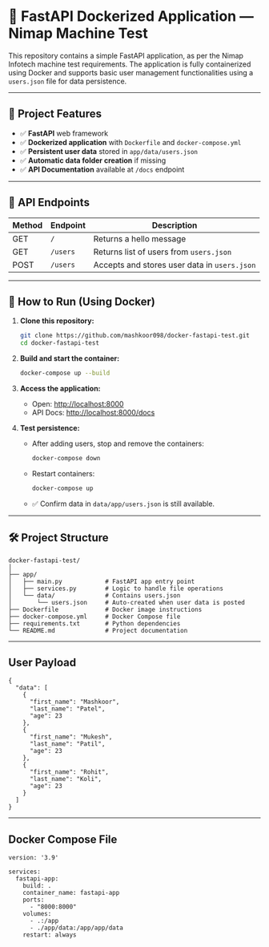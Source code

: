 # 🚀 FastAPI Dockerized Application — Nimap Machine Test

This repository contains a simple FastAPI application, as per the Nimap Infotech machine test requirements. The application is fully containerized using Docker and supports basic user management functionalities using a `users.json` file for data persistence.

---

## 📌 Project Features

- ✅ **FastAPI** web framework  
- ✅ **Dockerized application** with `Dockerfile` and `docker-compose.yml`
- ✅ **Persistent user data** stored in `app/data/users.json`
- ✅ **Automatic data folder creation** if missing
- ✅ **API Documentation** available at `/docs` endpoint

---

## 🔗 API Endpoints

| Method | Endpoint      | Description                               |
|--------|--------------|-------------------------------------------|
| GET    | `/`           | Returns a hello message                  |
| GET    | `/users`      | Returns list of users from `users.json`   |
| POST   | `/users`      | Accepts and stores user data in `users.json` |

---

## 🐳 How to Run (Using Docker)

1. **Clone this repository:**
   ```bash
   git clone https://github.com/mashkoor098/docker-fastapi-test.git
   cd docker-fastapi-test
   ```

2. **Build and start the container:**
   ```bash
   docker-compose up --build
   ```

3. **Access the application:**
   - Open: [http://localhost:8000](http://localhost:8000)
   - API Docs: [http://localhost:8000/docs](http://localhost:8000/docs)

4. **Test persistence:**
   - After adding users, stop and remove the containers:
     ```bash
     docker-compose down
     ```
   - Restart containers:
     ```bash
     docker-compose up
     ```
   - ✅ Confirm data in `data/app/users.json` is still available.

---

## 🛠️ Project Structure

```
docker-fastapi-test/
│
├── app/
│   ├── main.py            # FastAPI app entry point
│   ├── services.py        # Logic to handle file operations
│   └── data/              # Contains users.json
│       └── users.json     # Auto-created when user data is posted
├── Dockerfile             # Docker image instructions
├── docker-compose.yml     # Docker Compose file
├── requirements.txt       # Python dependencies
└── README.md              # Project documentation
```
---
## User Payload
```
{
  "data": [
    {
      "first_name": "Mashkoor",
      "last_name": "Patel",
      "age": 23
    },
    {
      "first_name": "Mukesh",
      "last_name": "Patil",
      "age": 23
    },
    {
      "first_name": "Rohit",
      "last_name": "Koli",
      "age": 23
    }
  ]
}
```
---
## Docker Compose File
```
version: '3.9'

services:
  fastapi-app:
    build: .
    container_name: fastapi-app
    ports:
      - "8000:8000"
    volumes:
      - .:/app
      - ./app/data:/app/app/data
    restart: always
```

